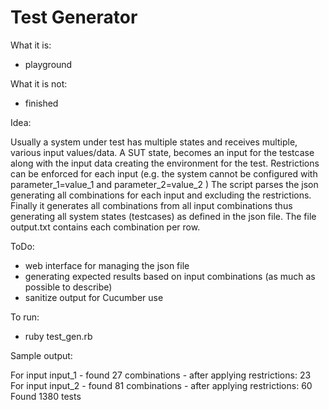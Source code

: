 Test Generator
==============

What it is:

* playground

What it is not:

* finished

Idea:

Usually a system under test has multiple states and receives multiple, various input values/data.
A SUT state, becomes an input for the testcase along with the input data creating the environment for the test.
Restrictions can be enforced for each input (e.g. the system cannot be configured with parameter_1=value_1 and parameter_2=value_2 )
The script parses the json generating all combinations for each input and excluding the restrictions.
Finally it generates all combinations from all input combinations thus generating all system states (testcases) as defined in the json file.
The file output.txt contains each combination per row.


ToDo:
* web interface for managing the json file
* generating expected results based on input combinations (as much as possible to describe)
* sanitize output for Cucumber use

To run:
* ruby test_gen.rb

Sample output:

  For input input_1 - found 27 combinations - after applying restrictions: 23
  For input input_2 - found 81 combinations - after applying restrictions: 60
  Found 1380 tests
	